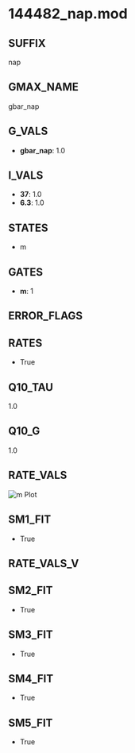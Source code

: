 # 144482_nap.mod

## SUFFIX

nap

## GMAX_NAME

gbar_nap

## G_VALS

- **gbar_nap**: 1.0

## I_VALS

- **37**: 1.0
- **6.3**: 1.0

## STATES

- m

## GATES

- **m**: 1

## ERROR_FLAGS


## RATES

- True

## Q10_TAU

1.0

## Q10_G

1.0

## RATE_VALS

![m Plot](/Users/pbozelos/Dropbox/icg-Chai-Panos/supermodels/output_markdown_files/Na/144482_nap.mod/images/m.png)

## SM1_FIT

- True

## RATE_VALS_V

## SM2_FIT

- True

## SM3_FIT

- True

## SM4_FIT

- True

## SM5_FIT

- True

